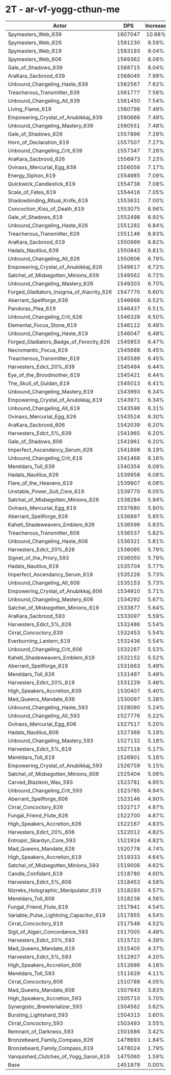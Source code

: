 # 2T - ar-vf-yogg-cthun-me
| Actor | DPS | Increase |
|---|:---:|:---:|
|Spymasters_Web_639|1607047|10.68%|
|Spymasters_Web_626|1591230|9.59%|
|Spymasters_Web_619|1583193|9.04%|
|Spymasters_Web_606|1569362|8.08%|
|Gale_of_Shadows_639|1568715|8.04%|
|AraKara_Sacbrood_639|1568045|7.99%|
|Unbound_Changeling_Haste_639|1562567|7.62%|
|Treacherous_Transmitter_639|1561777|7.56%|
|Unbound_Changeling_All_639|1561450|7.54%|
|Living_Flame_619|1560798|7.49%|
|Empowering_Crystal_of_Anubikkaj_639|1560666|7.49%|
|Unbound_Changeling_Mastery_639|1560551|7.48%|
|Gale_of_Shadows_626|1557896|7.29%|
|Horn_of_Declaration_619|1557507|7.27%|
|Unbound_Changeling_Crit_639|1557347|7.26%|
|AraKara_Sacbrood_626|1556973|7.23%|
|Ovinaxs_Mercurial_Egg_639|1556056|7.17%|
|Energy_Siphon_619|1554985|7.09%|
|Quickwick_Candlestick_619|1554738|7.08%|
|Scale_of_Fates_619|1554416|7.05%|
|Shadowbinding_Ritual_Knife_619|1553631|7.00%|
|Concoction_Kiss_of_Death_619|1553075|6.96%|
|Gale_of_Shadows_619|1552498|6.92%|
|Unbound_Changeling_Haste_626|1551282|6.84%|
|Treacherous_Transmitter_626|1551146|6.83%|
|AraKara_Sacbrood_619|1550999|6.82%|
|Hadals_Nautilus_639|1550843|6.81%|
|Unbound_Changeling_All_626|1550606|6.79%|
|Empowering_Crystal_of_Anubikkaj_626|1549617|6.72%|
|Satchel_of_Misbegotten_Minions_639|1549562|6.72%|
|Unbound_Changeling_Mastery_626|1549303|6.70%|
|Forged_Gladiators_Insignia_of_Alacrity_626|1547770|6.60%|
|Aberrant_Spellforge_639|1546666|6.52%|
|Pandoras_Plea_619|1546437|6.51%|
|Unbound_Changeling_Crit_626|1546329|6.50%|
|Elemental_Focus_Stone_619|1546112|6.48%|
|Unbound_Changeling_Haste_619|1546047|6.48%|
|Forged_Gladiators_Badge_of_Ferocity_626|1545853|6.47%|
|Necromantic_Focus_619|1545688|6.45%|
|Treacherous_Transmitter_619|1545589|6.45%|
|Harvesters_Edict_20%_639|1545494|6.44%|
|Eye_of_the_Broodmother_619|1545421|6.44%|
|The_Skull_of_Guldan_619|1545013|6.41%|
|Unbound_Changeling_Mastery_619|1543993|6.34%|
|Empowering_Crystal_of_Anubikkaj_619|1543971|6.34%|
|Unbound_Changeling_All_619|1543598|6.31%|
|Ovinaxs_Mercurial_Egg_626|1543524|6.30%|
|AraKara_Sacbrood_606|1542039|6.20%|
|Harvesters_Edict_5%_639|1541965|6.20%|
|Gale_of_Shadows_606|1541961|6.20%|
|Imperfect_Ascendancy_Serum_626|1541898|6.19%|
|Unbound_Changeling_Crit_619|1541468|6.16%|
|Mereldars_Toll_639|1540354|6.09%|
|Hadals_Nautilus_626|1539958|6.06%|
|Flare_of_the_Heavens_619|1539907|6.06%|
|Unstable_Power_Suit_Core_619|1539770|6.05%|
|Satchel_of_Misbegotten_Minions_626|1538284|5.94%|
|Ovinaxs_Mercurial_Egg_619|1537680|5.90%|
|Aberrant_Spellforge_626|1536897|5.85%|
|Kaheti_Shadeweavers_Emblem_626|1536596|5.83%|
|Treacherous_Transmitter_606|1536537|5.82%|
|Unbound_Changeling_Haste_606|1536321|5.81%|
|Harvesters_Edict_20%_626|1536095|5.79%|
|Signet_of_the_Priory_593|1536050|5.79%|
|Hadals_Nautilus_619|1535704|5.77%|
|Imperfect_Ascendancy_Serum_619|1535226|5.73%|
|Unbound_Changeling_All_606|1535153|5.73%|
|Empowering_Crystal_of_Anubikkaj_606|1534910|5.71%|
|Unbound_Changeling_Mastery_606|1534292|5.67%|
|Satchel_of_Misbegotten_Minions_619|1533877|5.64%|
|AraKara_Sacbrood_593|1533097|5.59%|
|Harvesters_Edict_5%_626|1532486|5.54%|
|Cirral_Concoctory_639|1532453|5.54%|
|Everburning_Lantern_619|1532436|5.54%|
|Unbound_Changeling_Crit_606|1532267|5.53%|
|Kaheti_Shadeweavers_Emblem_619|1532152|5.52%|
|Aberrant_Spellforge_619|1531663|5.49%|
|Mereldars_Toll_626|1531497|5.48%|
|Harvesters_Edict_20%_619|1531229|5.46%|
|High_Speakers_Accretion_639|1530407|5.40%|
|Mad_Queens_Mandate_639|1530097|5.38%|
|Unbound_Changeling_Haste_593|1528090|5.24%|
|Unbound_Changeling_All_593|1527776|5.22%|
|Ovinaxs_Mercurial_Egg_606|1527517|5.20%|
|Hadals_Nautilus_606|1527369|5.19%|
|Unbound_Changeling_Mastery_593|1527132|5.18%|
|Harvesters_Edict_5%_619|1527118|5.17%|
|Mereldars_Toll_619|1526901|5.16%|
|Empowering_Crystal_of_Anubikkaj_593|1526759|5.15%|
|Satchel_of_Misbegotten_Minions_606|1525404|5.06%|
|Carved_Blazikon_Wax_593|1523781|4.95%|
|Unbound_Changeling_Crit_593|1523765|4.94%|
|Aberrant_Spellforge_606|1523146|4.90%|
|Cirral_Concoctory_626|1522717|4.87%|
|Fungal_Friend_Flute_626|1522700|4.87%|
|High_Speakers_Accretion_626|1522167|4.83%|
|Harvesters_Edict_20%_606|1522012|4.82%|
|Entropic_Skardyn_Core_593|1521924|4.82%|
|Mad_Queens_Mandate_626|1520778|4.74%|
|High_Speakers_Accretion_619|1519333|4.64%|
|Satchel_of_Misbegotten_Minions_593|1519006|4.62%|
|Candle_Confidant_619|1518780|4.60%|
|Harvesters_Edict_5%_606|1518453|4.58%|
|Nizreks_Holographic_Manipulator_619|1518293|4.57%|
|Mereldars_Toll_606|1518238|4.56%|
|Fungal_Friend_Flute_619|1517941|4.54%|
|Variable_Pulse_Lightning_Capacitor_619|1517855|4.54%|
|Cirral_Concoctory_619|1517548|4.52%|
|Sigil_of_Algari_Concordance_593|1517005|4.48%|
|Harvesters_Edict_20%_593|1515722|4.39%|
|Mad_Queens_Mandate_619|1515405|4.37%|
|Harvesters_Edict_5%_593|1512927|4.20%|
|High_Speakers_Accretion_606|1512686|4.18%|
|Mereldars_Toll_593|1511629|4.11%|
|Cirral_Concoctory_606|1510788|4.05%|
|Mad_Queens_Mandate_606|1507643|3.83%|
|High_Speakers_Accretion_593|1505710|3.70%|
|Synergistic_Brewterializer_593|1504562|3.62%|
|Bursting_Lightshard_593|1504313|3.60%|
|Cirral_Concoctory_593|1503493|3.55%|
|Remnant_of_Darkness_593|1501686|3.42%|
|Bronzebeard_Family_Compass_626|1478693|1.84%|
|Bronzebeard_Family_Compass_619|1478024|1.79%|
|Vanquished_Clutches_of_Yogg_Saron_619|1475060|1.59%|
|Base|1451979|0.00%|
